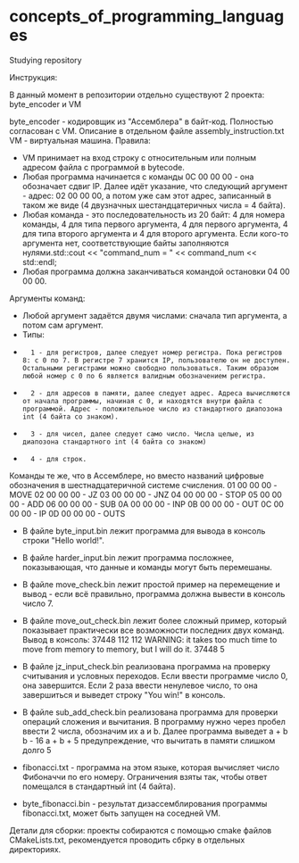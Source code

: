 # concepts_of_programming_languages
Studying repository

Инструкция:

В данный момент в репозитории отдельно существуют 2 проекта: byte_encoder и VM

byte_encoder - кодировщик из "Ассемблера" в байт-код. Полностью согласован с VM. Описание в отдельном файле assembly_instruction.txt
VM - виртуальная машина. 
Правила: 
- VM принимает на вход строку с относительным или полным адресом файла с программой в bytecode.
- Любая программа начинается с команды 0C 00 00 00 - она обозначает сдвиг IP. Далее идёт указание, что следующий аргумент - адрес: 02 00 00 00, а потом уже сам этот адрес, записанный в таком же виде (4 двузначных шестандцатеричных числа = 4 байта).
- Любая команда - это последовательность из 20 байт: 4 для номера команды, 4 для типа первого аргумента, 4 для первого аргумента, 4 для типа второго аргумента и 4 для второго аргумента. Если кого-то аргумента нет, соответствующие байты заполняются нулями.std::cout << "command_num = " << command_num << std::endl;
- Любая программа должна заканчиваться командой остановки 04 00 00 00.

Аргументы команд:
- Любой аргумент задаётся двумя числами: сначала тип аргумента, а потом сам аргумент.
- Типы: 
-       1 - для регистров, далее следует номер регистра. Пока регистров 8: с 0 по 7. В регистре 7 хранится IP, пользователю он не доступен. Остальными регистрами можно свободно пользоваться. Таким образом любой номер с 0 по 6 является валидным обозначением регистра.
-       2 - для адресов в памяти, далее следует адрес. Адреса вычисляются от начала программы, начиная с 0, и находятся внутри файла с программой. Адрес - положительное число из стандартного диапозона int (4 байта со знаком).
-       3 - для чисел, далее следует само число. Числа целые, из диапозона стандартного int (4 байта со знаком)
-       4 - для строк.

Команды те же, что в Ассемблере, но вместо названий цифровые обозначения в шестнадцатеричной системе счисления.
01 00 00 00 - MOVE
02 00 00 00 - JZ
03 00 00 00 - JNZ
04 00 00 00 - STOP
05 00 00 00 - ADD
06 00 00 00 - SUB
0A 00 00 00 - INP
0B 00 00 00 - OUT
0C 00 00 00 - IP
0D 00 00 00 - OUTS

- В файле byte_input.bin лежит программа для вывода в консоль строки "Hello world!".
- В файле harder_input.bin лежит программа посложнее, показывающая, что данные и команды могут быть перемешаны. 

- В файле move_check.bin лежит простой пример на перемещение и вывод - если всё правильно, программа должна вывести в консоль число 7.
- В файле move_out_check.bin лежит более сложный пример, который показывает практически все возможности последних двух команд.
Вывод в консоль:
  37448
  112
  112
  WARNING: it takes too much time to move from memory to memory, but I will do it.
  37448
  5

- В файле jz_input_check.bin реализована программа на проверку считывания и условных переходов. Если ввести программе число 0, она завершится. Если 2 раза ввести ненулевое число, то она завершиться и выведет строку "You win!" в консоль. 

- В файле sub_add_check.bin реализована программа для проверки операций сложения и вычитания.
В программу нужно через пробел ввести 2 числа, обозначим их a и b. Далее программа выведет 
a + b
b - 16
a + b + 5
предупреждение, что вычитать в памяти слишком долго
5

- fibonacci.txt - программа на этом языке, которая вычисляет число Фибоначчи по его номеру. Ограничения взяты так, чтобы ответ помещался в стандартный int (4 байта).
- byte_fibonacci.bin - результат дизассемблирования программы fibonacci.txt, может быть запущен на соседней VM.

Детали для сборки: проекты собираются с помощью cmake файлов CMakeLists.txt, рекомендуется проводить сбрку в отдельных директориях.
